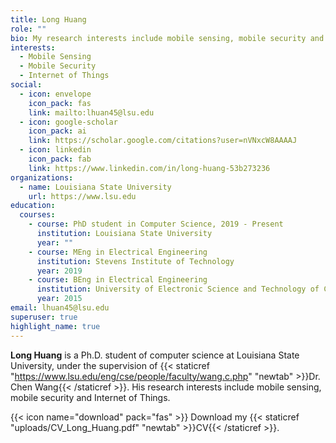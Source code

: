 ```yaml
---
title: Long Huang
role: ""
bio: My research interests include mobile sensing, mobile security and IoT.
interests:
  - Mobile Sensing
  - Mobile Security
  - Internet of Things
social:
  - icon: envelope
    icon_pack: fas
    link: mailto:lhuan45@lsu.edu
  - icon: google-scholar
    icon_pack: ai
    link: https://scholar.google.com/citations?user=nVNxcW8AAAAJ
  - icon: linkedin
    icon_pack: fab
    link: https://www.linkedin.com/in/long-huang-53b273236
organizations:
  - name: Louisiana State University
    url: https://www.lsu.edu
education:
  courses:
    - course: PhD student in Computer Science, 2019 - Present
      institution: Louisiana State University
      year: ""
    - course: MEng in Electrical Engineering
      institution: Stevens Institute of Technology
      year: 2019
    - course: BEng in Electrical Engineering
      institution: University of Electronic Science and Technology of China
      year: 2015
email: lhuan45@lsu.edu
superuser: true
highlight_name: true
---
```

**Long Huang** is a Ph.D. student of computer science at Louisiana State University, under the supervision of {{< staticref "https://www.lsu.edu/eng/cse/people/faculty/wang.c.php" "newtab" >}}Dr. Chen Wang{{< /staticref >}}. His research interests include mobile sensing, mobile security and Internet of Things. 

{{< icon name="download" pack="fas" >}} Download my {{< staticref "uploads/CV_Long_Huang.pdf" "newtab" >}}CV{{< /staticref >}}.